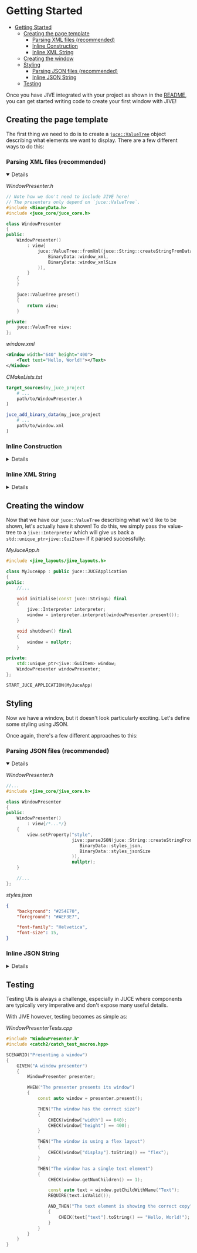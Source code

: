 # Getting Started

- [Getting Started](#getting-started)
    - [Creating the page template](#creating-the-page-template)
        - [Parsing XML files (recommended)](#parsing-xml-files-recommended)
        - [Inline Construction](#inline-construction)
        - [Inline XML String](#inline-xml-string)
    - [Creating the window](#creating-the-window)
    - [Styling](#styling)
        - [Parsing JSON files (recommended)](#parsing-json-files-recommended)
        - [Inline JSON String](#inline-json-string)
    - [Testing](#testing)

Once you have JIVE integrated with your project as shown in the [README](../README.md), you can get started writing code to create your first window with JIVE!

## Creating the page template

The first thing we need to do is to create a [`juce::ValueTree`](https://docs.juce.com/master/classValueTree.html) object describing what elements we want to display. There are a few different ways to do this:

### Parsing XML files (recommended)

<details open>

_WindowPresenter.h_

```cpp
// Note how we don't need to include JIVE here!
// The presenters only depend on `juce::ValueTree`.
#include <BinaryData.h>
#include <juce_core/juce_core.h>

class WindowPresenter
{
public:
    WindowPresenter()
        : view{
            juce::ValueTree::fromXml(juce::String::createStringFromData(
                BinaryData::window_xml,
                BinaryData::window_xmlSize
            )),
        }
    {
    }

    juce::ValueTree preset()
    {
        return view;
    }

private:
    juce::ValueTree view;
};
```

_window.xml_

```xml
<Window width="640" height="400">
    <Text text="Hello, World!"></Text>
</Window>
```

_CMakeLists.txt_

```cmake
target_sources(my_juce_project
    # ...
    path/to/WindowPresenter.h
)

juce_add_binary_data(my_juce_project
    # ...
    path/to/window.xml
)
```
</details>

### Inline Construction

<details>

_WindowPresenter.h_

```cpp
class WindowPresenter
{
public:
    WindowPresenter()
        : view{
            "Window",
            {
                { "width", 640 },
                { "height", 400 },
            },
            {
                juce::ValueTree {
                    "Text",
                    {
                        { "text", "Hello, World!" },
                    },
                },
            },
        }
    {
    }

    juce::ValueTree preset()
    {
        return view;
    }

private:
    juce::ValueTree view;
};
```

</details>

### Inline XML String

<details>

_WindowPresenter.h_

```cpp
class WindowPresenter
{
public:
    WindowPresenter()
        : view{
            juce::ValueTree::fromXml(R"(
                <Window width="640", height="400">
                    <Text text="Hello, World!"></Text>
                </Window>
            )")
        }
    {
    }

    juce::ValueTree preset()
    {
        return view;
    }

private:
    juce::ValueTree view;
};
```

</details>

## Creating the window

Now that we have our `juce::ValueTree` describing what we'd like to be shown, let's actually have it shown! To do this, we simply pass the value-tree to a `jive::Interpreter` which will give us back a `std::unique_ptr<jive::GuiItem>` if it parsed successfully:

_MyJuceApp.h_

```cpp
#include <jive_layouts/jive_layouts.h>

class MyJuceApp : public juce::JUCEApplication
{
public:
    //...

    void initialise(const juce::String&) final
    {
        jive::Interpreter interpreter;
        window = interpreter.interpret(windowPresenter.present());
    }

    void shutdown() final
    {
        window = nullptr;
    }

private:
    std::unique_ptr<jive::GuiItem> window;
    WindowPresenter windowPresenter;
};

START_JUCE_APPLICATION(MyJuceApp)
```

## Styling

Now we have a window, but it doesn't look particularly exciting. Let's define some styling using JSON.

Once again, there's a few different approaches to this:

### Parsing JSON files (recommended)

<details open>

_WindowPresenter.h_

```cpp
//...
#include <jive_core/jive_core.h>

class WindowPresenter
{
public:
    WindowPresenter()
        : view{/*...*/}
    {
        view.setProperty("style",
                         jive::parseJSON(juce::String::createStringFromData(
                            BinaryData::styles_json,
                            BinaryData::styles_jsonSize
                         )),
                         nullptr);
    }

    //...
};
```

_styles.json_

```json
{
    "background": "#254E70",
    "foreground": "#AEF3E7",

    "font-family": "Helvetica",
    "font-size": 15,
}
```

</details>

### Inline JSON String

<details>

_WindowPresenter.h_

```cpp
//...
#include <jive_core/jive_core.h>

class WindowPresenter
{
public:
    WindowPresenter()
        : view{/*...*/}
    {
        view.setProperty("style",
                         jive::parseJSON(R"({
                            "background": "#254E70",
                            "foreground": "#AEF3E7",

                            "font-family": "Helvetica",
                            "font-size": 15,
                         })"),
                         nullptr);
    }

    //...
};
```

</details>

## Testing

Testing UIs is always a challenge, especially in JUCE where components are typically very imperative and don't expose many useful details.

With JIVE however, testing becomes as simple as:

_WindowPresenterTests.cpp_

```cpp
#include "WindowPresenter.h"
#include <catch2/catch_test_macros.hpp>

SCENARIO("Presenting a window")
{
    GIVEN("A window presenter")
    {
        WindowPresenter presenter;

        WHEN("The presenter presents its window")
        {
            const auto window = presenter.present();

            THEN("The window has the correct size")
            {
                CHECK(window["width"] == 640);
                CHECK(window["height"] == 400);
            }

            THEN("The window is using a flex layout")
            {
                CHECK(window["display"].toString() == "flex");
            }

            THEN("The window has a single text element")
            {
                CHECK(window.getNumChildren() == 1);

                const auto text = window.getChildWithName("Text");
                REQUIRE(text.isValid());

                AND_THEN("The text element is showing the correct copy")
                {
                    CHECK(text["text"].toString() == "Hello, World!");
                }
            }
        }
    }
}
```
